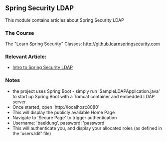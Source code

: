 ## Spring Security LDAP

This module contains articles about Spring Security LDAP

### The Course

The "Learn Spring Security" Classes: http://github.learnspringsecurity.com

### Relevant Article: 

- [Intro to Spring Security LDAP](https://www.baeldung.com/spring-security-ldap)

### Notes

- the project uses Spring Boot - simply run 'SampleLDAPApplication.java' to start up Spring Boot with a Tomcat container and embedded LDAP server.
- Once started, open 'http://localhost:8080'
- This will display the publicly available Home Page
- Navigate to 'Secure Page' to trigger authentication
- Username: 'baeldung', password: 'password'
- This will authenticate you, and display your allocated roles (as defined in the 'users.ldif' file)

